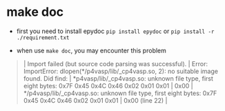 # make doc

* first you need to install epydoc
`pip install epydoc` or `pip install -r  ./requirement.txt`

* when use `make doc`, you may encounter this problem 
>| Import failed (but source code parsing was successful).
>|     Error: ImportError: dlopen(*/p4vasp/lib/_cp4vasp.so, 2): no suitable image found.  Did find:
>|                    *p4vasp/lib/_cp4vasp.so: unknown file type, first eight bytes: 0x7F 0x45 0x4C 0x46 0x02 0x01 0x01
>|            0x00
>|                    */p4vasp/lib/_cp4vasp.so: unknown file type, first eight bytes: 0x7F 0x45 0x4C 0x46 0x02 0x01 0x01
>|            0x00 (line 22)
>| 



